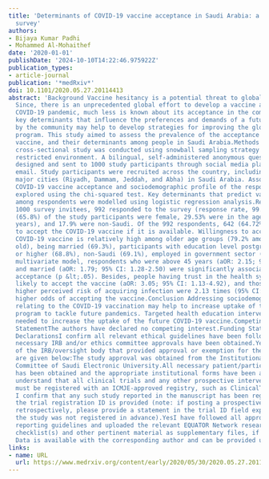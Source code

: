 ```yaml
---
title: 'Determinants of COVID-19 vaccine acceptance in Saudi Arabia: a web-based national
  survey'
authors:
- Bijaya Kumar Padhi
- Mohammed Al-Mohaithef
date: '2020-01-01'
publishDate: '2024-10-10T14:22:46.975922Z'
publication_types:
- article-journal
publication: '*medRxiv*'
doi: 10.1101/2020.05.27.20114413
abstract: 'Background Vaccine hesitancy is a potential threat to global public health.
  Since, there is an unprecedented global effort to develop a vaccine against the
  COVID-19 pandemic, much less is known about its acceptance in the community. Understanding
  key determinants that influence the preferences and demands of a future vaccine
  by the community may help to develop strategies for improving the global vaccination
  program. This study aimed to assess the prevalence of the acceptance of COVID-19
  vaccine, and their determinants among people in Saudi Arabia.Methods A web-based,
  cross-sectional study was conducted using snowball sampling strategy under a highly
  restricted environment. A bilingual, self-administered anonymous questionnaire was
  designed and sent to 1000 study participants through social media platforms and
  email. Study participants were recruited across the country, including the four
  major cities (Riyadh, Dammam, Jeddah, and Abha) in Saudi Arabia. Associations between
  COVID-19 vaccine acceptance and sociodemographic profile of the respondents were
  explored using the chi-squared test. Key determinants that predict vaccine acceptance
  among respondents were modelled using logistic regression analysis.Results Of the
  1000 survey invitees, 992 responded to the survey (response rate, 99.2%). The majority
  (65.8%) of the study participants were female, 29.53% were in the age group (36–45
  years), and 17.9% were non-Saudi. Of the 992 respondents, 642 (64.72%) showed interest
  to accept the COVID-19 vaccine if it is available. Willingness to accept the future
  COVID-19 vaccine is relatively high among older age groups (79.2% among 45+ year
  old), being married (69.3%), participants with education level postgraduate degree
  or higher (68.8%), non-Saudi (69.1%), employed in government sector (68.9%). In
  multivariate model, respondents who were above 45 years (aOR: 2.15; 95% CI: 1.08-3.21),
  and married (aOR: 1.79; 95% CI: 1.28-2.50) were significantly associated with vaccine
  acceptance (p &lt;.05). Besides, people having trust in the health system were most
  likely to accept the vaccine (aOR: 3.05; 95% CI: 1.13-4.92), and those having a
  higher perceived risk of acquiring infection were 2.13 times (95% CI: 1.35-3.85)
  higher odds of accepting the vaccine.Conclusion Addressing sociodemographic determinants
  relating to the COVID-19 vaccination may help to increase uptake of the global vaccination
  program to tackle future pandemics. Targeted health education interventions are
  needed to increase the uptake of the future COVID-19 vaccine.Competing Interest
  StatementThe authors have declared no competing interest.Funding StatementNilAuthor
  DeclarationsI confirm all relevant ethical guidelines have been followed, and any
  necessary IRB and/or ethics committee approvals have been obtained.YesThe details
  of the IRB/oversight body that provided approval or exemption for the research described
  are given below:The study approval was obtained from the Institutional Research
  Committee of Saudi Electronic University.All necessary patient/participant consent
  has been obtained and the appropriate institutional forms have been archived.YesI
  understand that all clinical trials and any other prospective interventional studies
  must be registered with an ICMJE-approved registry, such as ClinicalTrials.gov.
  I confirm that any such study reported in the manuscript has been registered and
  the trial registration ID is provided (note: if posting a prospective study registered
  retrospectively, please provide a statement in the trial ID field explaining why
  the study was not registered in advance).YesI have followed all appropriate research
  reporting guidelines and uploaded the relevant EQUATOR Network research reporting
  checklist(s) and other pertinent material as supplementary files, if applicable.YesThe
  Data is available with the corresponding author and can be provided upon request.'
links:
- name: URL
  url: https://www.medrxiv.org/content/early/2020/05/30/2020.05.27.20114413
---
```


